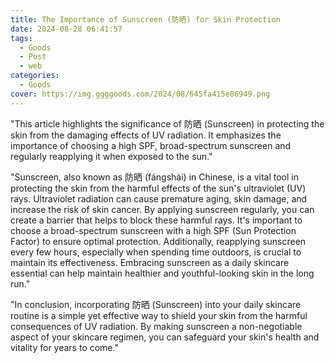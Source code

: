 ```yaml
---
title: The Importance of Sunscreen (防晒) for Skin Protection
date: 2024-08-28 06:41:57
tags:
  - Goods
  - Post
  - web
categories:
  - Goods
cover: https://img.ggggoods.com/2024/08/645fa415e86949.png
---
```


"This article highlights the significance of 防晒 (Sunscreen) in protecting the skin from the damaging effects of UV radiation. It emphasizes the importance of choosing a high SPF, broad-spectrum sunscreen and regularly reapplying it when exposed to the sun."

"Sunscreen, also known as 防晒 (fángshài) in Chinese, is a vital tool in protecting the skin from the harmful effects of the sun's ultraviolet (UV) rays. Ultraviolet radiation can cause premature aging, skin damage, and increase the risk of skin cancer. By applying sunscreen regularly, you can create a barrier that helps to block these harmful rays. It's important to choose a broad-spectrum sunscreen with a high SPF (Sun Protection Factor) to ensure optimal protection. Additionally, reapplying sunscreen every few hours, especially when spending time outdoors, is crucial to maintain its effectiveness. Embracing sunscreen as a daily skincare essential can help maintain healthier and youthful-looking skin in the long run."

"In conclusion, incorporating 防晒 (Sunscreen) into your daily skincare routine is a simple yet effective way to shield your skin from the harmful consequences of UV radiation. By making sunscreen a non-negotiable aspect of your skincare regimen, you can safeguard your skin's health and vitality for years to come."
